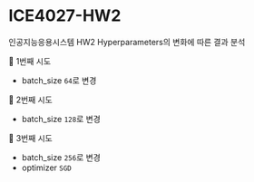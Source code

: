 # ICE4027-HW2
인공지능응용시스템 HW2 Hyperparameters의 변화에 따른 결과 분석

🐰 1번째 시도
- batch_size `64`로 변경

🐰 2번째 시도
- batch_size `128`로 변경

🐰 3번째 시도
- batch_size `256`로 변경
- optimizer `SGD`
